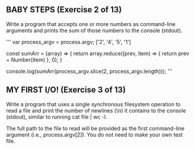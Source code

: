  ## BABY STEPS (Exercise 2 of 13)

  Write a program that accepts one or more numbers as command-line arguments
  and prints the sum of those numbers to the console (stdout).

'''
var process_argv = process.argv;
['2', '4', '5', '1']

const sumArr = (array) => {
    return array.reduce((prev, item) => {
        return prev + Number(item)
    }, 0);
}

console.log(sumArr(process_argv.slice(2, process_argv.length)));
'''

 ## MY FIRST I/O! (Exercise 3 of 13)

  Write a program that uses a single synchronous filesystem operation to
  read a file and print the number of newlines (\n) it contains to the
  console (stdout), similar to running cat file | wc -l.

  The full path to the file to read will be provided as the first
  command-line argument (i.e., process.argv[2]). You do not need to make
  your own test file.

